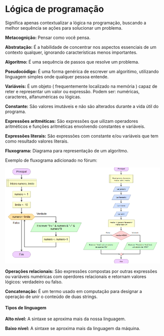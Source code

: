 # Lógica de programação

Significa apenas contextualizar a lógica na programação, buscando a melhor sequência se ações para solucionar um problema.

**Metacognição:** Pensar como você pensa.

**Abstratação:** É a habilidade de concentrar nos aspectos essenciais de um contexto qualquer, ignorando características menos importantes.

**Algoritmo:** É uma sequência de passos que resolve um problema.

**Pseudocódigo:** É uma forma genérica de escrever um algoritimo, utilizando linguagem simples onde qualquer pessoa entende.

**Variáveis:** É um objeto ( frequentemente localizado na memória ) capaz de reter e representar um valor ou expressão. Podem ser: numéricas, caracteres, alfanuméricas ou lógicas.

**Constante:** São valores imutáveis e não são alterados durante a vida útil do programa.

**Expressões aritméticas:** São expressões que uilizam operadores aritméticos e funções aritméticas envolvendo constantes e variáveis.

**Expressões literais:** São expressões com constante e/ou variáveis que tem como resultado valores literais.

**Fluxograma:** Diagrama para representação de um algoritmo.

Exemplo de fluxograma adicionado no fórum:

![fluxograma](https://github.com/AlineLucas/DIO-projeto-primeiro-repositorio/blob/main/fluxo%20final.png)



**Operações relacionais:** São expressões compostas por outras expressões ou variáveis numéricas com operdores relacionais e retornam valores lógicos: verdadeiro ou falso.

**Concatenação:** É um termo usado em computação para designar a operação de unir o conteúdo de duas strings.



#### Tipos de linguagem

**Alto nível:** A sintaxe se aproxima mais da nossa linguagem.

**Baixo nível:** A sintaxe se aproxima mais da linguagem da máquina.











